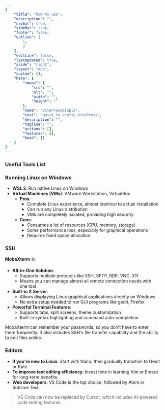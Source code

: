```yaml
---
{
    "title": "how to ues",
    "description": "",
    "navbar": true,
    "sideBar": true,
    "footer": false,
    "outline": [
        1,
        3
    ],
    "editLink": false,
    "lastUpdated": true,
    "aside": "right",
    "layout": "doc",
    "custom": {},
    "hero": {
        "image": {
            "src": "",
            "alt": "",
            "width": "",
            "height": ""
        },
        "name": "VitePressSimple",
        "text": "quick to config vitePress",
        "description": "",
        "tagline": "",
        "actions": [],
        "features": [],
        "head": []
    }
}
---
```


### Useful Tools List

### Running Linux on Windows

* **WSL 2**: Run native Linux on Windows
* **Virtual Machines (VMs)**: VMware Workstation, VirtualBox
  * **Pros**:
    * Complete Linux experience, almost identical to actual installation
    * Can run any Linux distribution
    * VMs are completely isolated, providing high security
  * **Cons**:
    * Consumes a lot of resources (CPU, memory, storage)
    * Some performance loss, especially for graphical operations
    * Requires fixed space allocation

### SSH

**MobaXterm** 👍

* **All-in-One Solution**:
  * Supports multiple protocols like SSH, SFTP, RDP, VNC, X11
  * Means you can manage almost all remote connection needs with one tool
* **Built-in X Server**:
  * Allows displaying Linux graphical applications directly on Windows
  * No extra setup needed to run GUI programs like gedit, Firefox
* **Powerful Terminal Features**:
  * Supports tabs, split screens, theme customization
  * Built-in syntax highlighting and command auto-completion

MobaXterm can remember your passwords, so you don't have to enter them frequently. It also includes SSH's file transfer capability and the ability to edit files online.

### Editors

* **If you're new to Linux**: Start with Nano, then gradually transition to Gedit or Kate.
* **To improve text editing efficiency**: Invest time in learning Vim or Emacs for long-term benefits.
* **Web developers**: VS Code is the top choice, followed by Atom or Sublime Text.

> VS Code can now be replaced by Cursor, which includes AI-powered code writing features.
